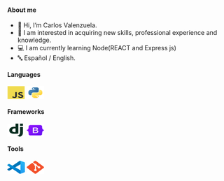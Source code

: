 <div>
<h4>About me</h4> 
  <ul>
    <li>
        👋 Hi, I’m Carlos Valenzuela.
    </li>
    <li>
        👀 I am interested in acquiring new skills, professional experience and knowledge.
    </li>
    <li>
        💻 I am currently learning Node(REACT and Express js)
    </li>
    <li>
        🔤 Español / English.
    </li>
  </ul>

</div>

<div style"display: inline_block">
   <h4>Languages</h4> 
   <img align="center" alt="Js" height="30" width="40" src="https://raw.githubusercontent.com/devicons/devicon/master/icons/javascript/javascript-original.svg">
   <img align="center" alt="Python" height="30" width="40" src="https://raw.githubusercontent.com/devicons/devicon/master/icons/python/python-original.svg">
</div>
<div style"display: inline_block">
   <h4>Frameworks</h4>
   <img align="center" alt="Django" height="30" width="40" src="https://raw.githubusercontent.com/devicons/devicon/master/icons/django/django-plain.svg">
   <img align="center" alt="Bootstrap" height="30" width="40" src="https://raw.githubusercontent.com/devicons/devicon/master/icons/bootstrap/bootstrap-original.svg">
</div>
<div style"display: inline_block">
   <h4>Tools</h4> 
   <img align="center" alt="Vsc" height="30" width="40" src="https://raw.githubusercontent.com/devicons/devicon/master/icons/vscode/vscode-original.svg">
   <img align="center" alt="Git" height="30" width="40" src="https://raw.githubusercontent.com/devicons/devicon/master/icons/git/git-original.svg">
 </div>
